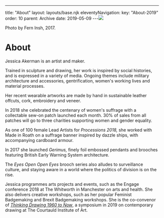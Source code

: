 ---
title: "About"
layout: layouts/base.njk
eleventyNavigation:
  key: "About-2019"
  order: 10
  parent: Archive
date: 2019-05-09
---![](https://s3.eu-west-1.amazonaws.com/jessicaakerman.com/image-asset.jpeg)

Photo by Fern Insh, 2017.

# About

Jessica Akerman is an artist and maker.

Trained in sculpture and drawing, her work is inspired by social histories, and is expressed in a variety of media. Ongoing themes include military architecture and accessories, gentrification, women's working lives and material processes.

Her recent wearable artworks are made by hand in sustainable leather offcuts, cork, embroidery and veneer. 

In 2018 she celebrated the centenary of women's suffrage with a collectable sew-on patch launched each month. 30% of sales from all patches will go to three charities supporting women and gender equality.

As one of 100 female Lead Artists for _Processions 2018,_ she worked with Made in Roath on a suffrage banner inspired by dazzle ships, with accompanying cardboard armour.

In 2017 she launched _Gerimus,_ finely foil embossed pendants and brooches featuring British Early Warning System architecture.

The _Eyes Open Open Eyes_ brooch series also alludes to surveillance culture, and staying aware in a world where the politics of division is on the rise.

Jessica programmes arts projects and events, such as the Engage conference 2018 at The Whitworth in Manchester on arts and health. She also delivers creative workshops, such as her popular Feminist Badgemaking and Brexit Badgemaking workshops. She is the co-convenor of [_Thinking Drawing 1960 to Now_](https://courtauld.ac.uk/event/contemporary-drawing-1960-to-now), a symposium in 2019 on contemporary drawing at The Courtauld Institute of Art.

